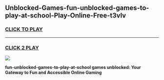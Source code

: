 
## Unblocked-Games-fun-unblocked-games-to-play-at-school-Play-Online-Free-t3vlv
<h3>
<a href="https://premium76.site?title=fun-unblocked-games-to-play-at-school&ref=26A">CLICK TO PLAY</a></h3>
<hr>

<h3>
<a href="https://premium76.site?title=fun-unblocked-games-to-play-at-school&ref=26A">CLICK 2 PLAY</a>
  
</h3>

<a href="https://premium76.site?title=fun-unblocked-games-to-play-at-school&ref=26A"><img src="https://clearcache.store/games.png"></a>


**fun-unblocked-games-to-play-at-school games unblocked: Your Gateway to Fun and Accessible Online Gaming**

